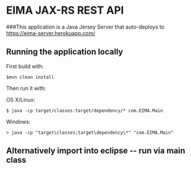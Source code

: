 # EIMA JAX-RS REST API

###This application is a Java Jersey Server that auto-deploys to https://eima-server.herokuapp.com/ 

## Running the application locally

First build with:

    $mvn clean install

Then run it with:

OS X/Linux:

    $ java -cp target/classes:target/dependency/* com.EIMA.Main
Windows:

    > java -cp "target\classes;target\dependency\*" "com.EIMA.Main" 

    
## Alternatively import into eclipse -- run via main class
